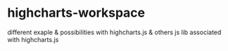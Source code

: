 # highcharts-workspace
different exaple &amp; possibilities with highcharts.js &amp; others js lib associated with highcharts.js
